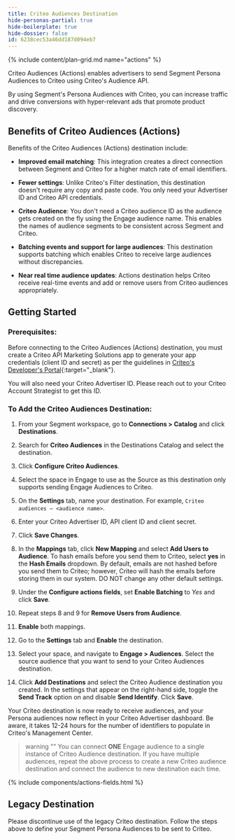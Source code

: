 ```yaml
---
title: Criteo Audiences Destination
hide-personas-partial: true
hide-boilerplate: true
hide-dossier: false
id: 6238cec53a46dd187d094eb7
---
```

{% include content/plan-grid.md name="actions" %}

Criteo Audiences (Actions) enables advertisers to send Segment Persona Audiences to Criteo using Criteo's Audience API.

By using Segment's Persona Audiences with Criteo, you can increase traffic and drive conversions with hyper-relevant ads that promote product discovery.

## Benefits of Criteo Audiences (Actions)

Benefits of the Criteo Audiences (Actions) destination include:
- **Improved email matching**: This integration creates a direct connection between Segment and Criteo for a higher match rate of email identifiers. 


- **Fewer settings**: Unlike Criteo's Filter destination, this destination doesn't require any copy and paste code. You only need your Advertiser ID and Criteo API credentials.

- **Criteo Audience**: You don't need a Criteo audience ID as the audience gets created on the fly using the Engage audience name. This enables the names of audience segments to be consistent across Segment and Criteo.

- **Batching events and support for large audiences**: This destination supports batching which enables Criteo to receive large audiences without discrepancies.

- **Near real time audience updates**: Actions destination helps Criteo receive real-time events and add or remove users from Criteo audiences appropriately.

## Getting Started

### Prerequisites:

Before connecting to the Criteo Audiences (Actions) destination, you must create a Criteo API Marketing Solutions app to generate your app credentials (client ID and secret) as per the guidelines in [Criteo's Developer's Portal](https://developers.criteo.com/marketing-solutions/docs/onboarding-checklist){:target="_blank"}.

You will also need your Criteo Advertiser ID. Please reach out to your Criteo Account Strategist to get this ID.

### To Add the Criteo Audiences Destination:

1. From your Segment workspace, go to **Connections > Catalog** and click **Destinations**.

2. Search for **Criteo Audiences** in the Destinations Catalog and select the destination.

3. Click **Configure Criteo Audiences**.

4. Select the space in Engage to use as the Source as this destination only supports sending Engage Audiences to Criteo.

5. On the **Settings** tab, name your destination. For example, `Criteo audiences – <audience name>`.

6. Enter your Criteo Advertiser ID, API client ID and client secret.

7. Click **Save Changes**.  

8. In the **Mappings** tab, click **New Mapping** and select **Add Users to Audience**. To hash emails before you send them to Criteo, select **yes** in the **Hash Emails** dropdown. By default, emails are not hashed before you send them to Criteo; however, Criteo will hash the emails before storing them in our system. DO NOT change any other default settings. 

9. Under the **Configure actions fields**, set **Enable Batching** to *Yes* and click **Save**.  

7. Repeat steps 8 and 9 for **Remove Users from Audience**.

8. **Enable** both mappings.

9. Go to the **Settings** tab and **Enable** the destination.

10. Select your space, and navigate to **Engage > Audiences**. Select the source audience that you want to send to your Criteo Audiences destination.

11. Click **Add Destinations** and select the Criteo Audience destination you created. In the settings that appear on the right-hand side, toggle the **Send Track** option on and disable **Send Identify**. Click **Save**. 

Your Criteo destination is now ready to receive audiences, and your Persona audiences now reflect in your Criteo Advertiser dashboard. Be aware, it takes 12-24 hours for the number of identifiers to populate in Criteo's Management Center.

> warning ""
> You can connect **ONE** Engage audience to a single instance of Criteo Audience destination. If you have multiple audiences, repeat the above process to create a new Criteo audience destination and connect the audience to new destination each time.

{% include components/actions-fields.html %}

## Legacy Destination

Please discontinue use of the legacy Criteo destination. Follow the steps above to define your Segment Persona Audiences to be sent to Criteo.
